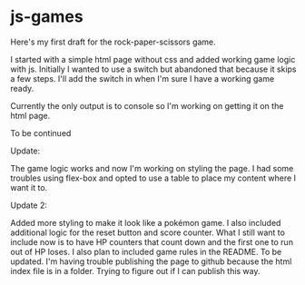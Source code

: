 # js-games

Here's my first draft for the rock-paper-scissors game.

I started with a simple html page without css and added working game logic with js. 
Initially I wanted to use a switch but abandoned that because it skips a few steps. I'll add the switch in when I'm
sure I have a working game ready.

Currently the only output is to console so I'm working on getting it on the html page.

To be continued

Update:

The game logic works and now I'm working on styling the page.
I had some troubles using flex-box and opted to use a table to place my content where I want it to.

Update 2: 

Added more styling to make it look like a pokémon game. I also included additional logic for the reset button and score counter.
What I still want to include now is to have HP counters that count down and the first one to run out of HP loses.
I also plan to included game rules in the README.
To be updated. I'm having trouble publishing the page to github because the html index file is in a folder. Trying to figure out if I can publish
this way.
